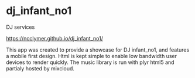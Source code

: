 # dj_infant_no1
DJ services 

https://ncclymer.github.io/dj_infant_no1/

This app was created to provide a showcase for DJ infant_no1, and features a mobile first design. Html is kept simple to enable low bandwidth user devices to render quickly. The music library is run with plyr html5 and partialy hosted by mixcloud.
